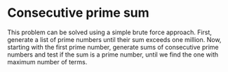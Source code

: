 # Consecutive prime sum
This problem can be solved using a simple brute force approach. First, generate a list of prime numbers until their sum exceeds one million. Now, starting with the first prime number, generate sums of consecutive prime numbers and test if the sum is a prime number, until we find the one with maximum number of terms.
